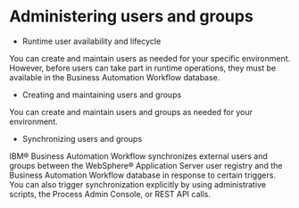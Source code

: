 # Administering users and groups

- Runtime user availability and lifecycle

You can create and maintain users as needed for your specific environment. However, before users can take part in runtime operations, they must be available in the Business Automation Workflow database.
- Creating and maintaining users and groups

You can create and maintain users and groups as needed for your environment.
- Synchronizing users and groups

IBM® Business Automation Workflow synchronizes external users and groups between the WebSphere® Application Server user registry and the Business Automation Workflow database in response to certain triggers. You can also trigger synchronization explicitly by using administrative scripts, the Process Admin Console, or REST API calls.